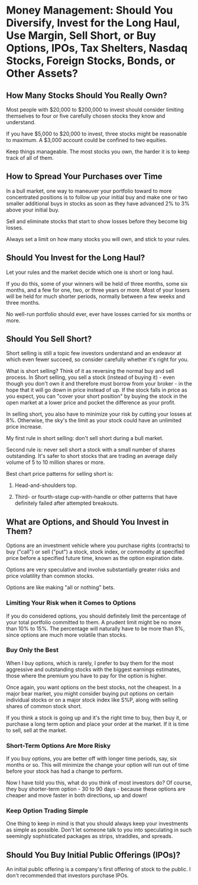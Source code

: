 # Money Management: Should You Diversify, Invest for the Long Haul, Use Margin, Sell Short, or Buy Options, IPOs, Tax Shelters, Nasdaq Stocks, Foreign Stocks, Bonds, or Other Assets?

## How Many Stocks Should You Really Own?

Most people with $20,000 to $200,000 to invest should consider limiting themselves to four or five carefully chosen stocks they know and understand.

If you have $5,000 to $20,000 to invest, three stocks might be reasonable to maximum. A $3,000 account could be confined to two equities.

Keep things manageable. The most stocks you own, the harder it  is to keep track of all of them.

## How to Spread Your Purchases over Time

In a bull market, one way to maneuver your portfolio toward to more concentrated positions is to follow up your initial buy and make one or two smaller additional buys in stocks as soon as they have advanced 2% to 3% above your initial buy.  

Sell and eliminate stocks that start to show losses before they become big losses.

Always set a limit on how many stocks you will own, and stick to your rules.

## Should You Invest for the Long Haul?

Let your rules and the market decide which one is short or long haul.

If you do this, some of your winners will be held of three months, some six months, and a few for one, two, or three years or more. Most of your losers will be held for much shorter periods, normally between a few weeks and three months.

No well-run portfolio should ever, ever have losses carried for six months or more.

## Should You Sell Short?

Short selling is still a topic few investors understand and an endeavor at which even fewer succeed, so consider carefully whether it's right for you.

What is short selling? Think of it as reversing the normal buy and sell process. In Short selling, you sell a stock (instead of buying it) - even though you don't own it and therefore must borrow from your broker - in the hope that it will go down in price instead of up. If the stock falls in price as you expect, you can "cover your short position" by buying the stock in the open market at a lower price and pocket the difference as your profit.

In selling short, you also have to minimize your risk by cutting your losses at 8%. Otherwise, the sky's the limit as your stock could have an unlimited price increase.

My first rule in short selling: don't sell short during a bull market.

Second rule is: never sell short a stock with a small number of shares outstanding. It's safer to short stocks that are trading an average daily volume of 5 to 10 million shares or more.

Best chart price patterns for selling short is:

1. Head-and-shoulders top.

2. Third- or fourth-stage cup-with-handle or other patterns that have definitely failed after attempted breakouts.

## What are Options, and Should You Invest in Them?

Options are an investment vehicle where you purchase rights (contracts) to buy ("call") or sell ("put") a stock, stock index, or commodity at specified price before a specified future time, known as the option expiration date.

Options are very speculative and involve substantially greater risks and price volatility than common stocks.

Options are like making "all or nothing" bets.

### Limiting Your Risk when it Comes to Options

If you do considered options, you should definitely limit the percentage of your total portfolio committed to them. A prudent limit might be no more than 10% to 15%. The percentage will naturally have to be more than 8%, since options are much more volatile than stocks.

### Buy Only the Best

When I buy options, which is rarely, I prefer to buy them for the most aggressive and outstanding stocks with the biggest earnings estimates, those where the premium you have to pay for the option is higher.

Once again, you want options on the best stocks, not the cheapest.
In a major bear market, you might consider buying put options on certain individual stocks or on a major stock index like S%P, along with selling shares of common stock short.

If you think a stock is going up and it's the right time to buy, then buy it, or purchase a long term option and place your order at the market. If it is time to sell, sell at the market.

### Short-Term Options Are More Risky

If you buy options, you are better off with longer time periods, say, six months or so. This will minimize the change your option will run out of time before your stock has had a change to perform.

Now I have told you this, what do you think of most investors do? Of course, they buy shorter-term option - 30 to 90 days - because these options are cheaper and move faster in both directions, up and down!

### Keep Option Trading Simple

One thing to keep in mind is that you should always keep your investments as simple as possible. Don't let someone talk to you into speculating in such seemingly sophisticated packages as strips, straddles, and spreads. 

## Should You Buy Initial Public Offerings (IPOs)?

An initial public offering is a company's first offering of stock to the public. I don't recommended that investors purchase IPOs.  
